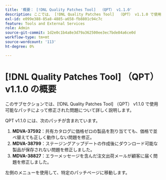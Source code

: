 ```yaml
---
title: '概要： [!DNL Quality Patches Tool]  （QPT） v1.1.0'
description: ここでは、 [!DNL Quality Patches Tool]  （QPT） v1.1.0 で使用可能なパッチによって修正された問題について詳しく説明します。
exl-id: e099e388-85a8-4885-a658-fb8801c94c7c
feature: Tools and External Services
role: Admin
source-git-commit: 1d2e0c1b4a8e3d79a362500ee3ec7bde84a6ce0d
workflow-type: tm+mt
source-wordcount: '113'
ht-degree: 0%

---
```


# [!DNL Quality Patches Tool] （QPT） v1.1.0 の概要

このサブセクションでは、[!DNL Quality Patches Tool] （QPT） v1.1.0 で使用可能なパッチによって修正された問題について詳しく説明します。

QPT v1.1.0 には、次のパッチが含まれています。

1. **MDVA-37592**：共有カタログに価格ゼロの製品を割り当てても、価格で並べ替えても正しく動作しない問題を修正。
1. **MDVA-38799**：ステージングアップデートの作成後にダウンロード可能な製品が保存されない問題を修正しました。
1. **MDVA-38827**：エラーメッセージを含んだ注文出荷メールが顧客に届く問題を修正しました。

左側のメニューを使用して、特定のパッチページに移動します。
